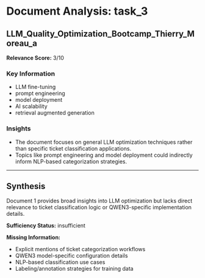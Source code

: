 # Document Analysis: task_3

## LLM_Quality_Optimization_Bootcamp_Thierry_Moreau_a
**Relevance Score:** 3/10

### Key Information
- LLM fine-tuning
- prompt engineering
- model deployment
- AI scalability
- retrieval augmented generation

### Insights
- The document focuses on general LLM optimization techniques rather than specific ticket classification applications.
- Topics like prompt engineering and model deployment could indirectly inform NLP-based categorization strategies.

---

## Synthesis
Document 1 provides broad insights into LLM optimization but lacks direct relevance to ticket classification logic or QWEN3-specific implementation details.

**Sufficiency Status:** insufficient

**Missing Information:**
- Explicit mentions of ticket categorization workflows
- QWEN3 model-specific configuration details
- NLP-based classification use cases
- Labeling/annotation strategies for training data